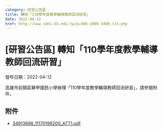 ```yaml
---
category: 研習公告區
title: 轉知「110學年度教學輔導教師回流研習」
date: 2022-04-12
href: http://www.smhs.kh.edu.tw/p/406-1000-3400,r23.php
---
```


# [研習公告區] 轉知「110學年度教學輔導教師回流研習」

發布日期：2022-04-12

高雄市前鎮區獅甲國民小學辦理「110學年度教學輔導教師回流研習」，請參閱附件。

## 附件

- [34913688_11170198200_ATT1.pdf](https://www.smhs.kh.edu.tw/var/file/0/1000/attach/5/pta_3148_839010_54703.pdf)
